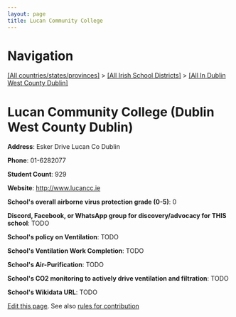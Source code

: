 ```yaml
---
layout: page
title: Lucan Community College
---
```

# Navigation

[[All countries/states/provinces]](../../..) > [[All Irish School Districts]](../..) > [[All In Dublin West County Dublin]](..)

# Lucan Community College (Dublin West County Dublin)

**Address**: Esker Drive Lucan Co Dublin

**Phone**: 01-6282077

**Student Count**: 929

**Website**: <http://www.lucancc.ie>

**School's overall airborne virus protection grade (0-5)**: 0

**Discord, Facebook, or WhatsApp group for discovery/advocacy for THIS school**: TODO

**School's policy on Ventilation**: TODO

**School's Ventilation Work Completion**: TODO

**School's Air-Purification**: TODO

**School's CO2 monitoring to actively drive ventilation and filtration**: TODO

**School's Wikidata URL**: TODO


[Edit this page](https://github.com/ventilate-schools/Ireland/edit/main/./Dublin_West_County_Dublin/Lucan_Community_College.md). See also [rules for contribution](../../../contribution-rules/)